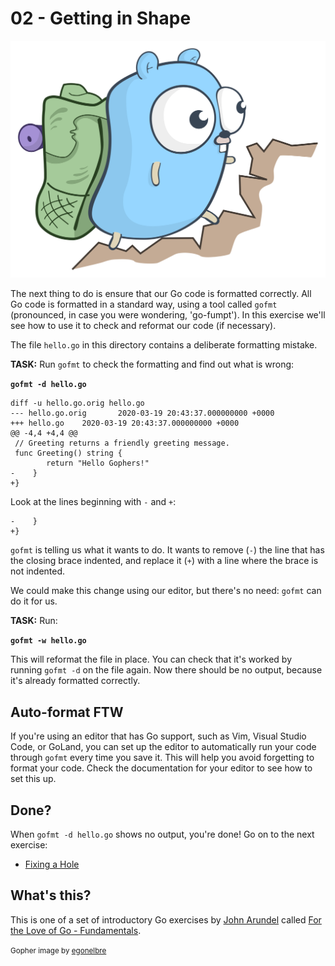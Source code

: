# 02 - Getting in Shape

![](../img/hiking.svg)

The next thing to do is ensure that our Go code is formatted correctly. All Go code is formatted in a standard way, using a tool called `gofmt` (pronounced, in case you were wondering, 'go-fumpt'). In this exercise we'll see how to use it to check and reformat our code (if necessary).

The file `hello.go` in this directory contains a deliberate formatting mistake.

**TASK:** Run `gofmt` to check the formatting and find out what is wrong:

**`gofmt -d hello.go`**

```
diff -u hello.go.orig hello.go
--- hello.go.orig       2020-03-19 20:43:37.000000000 +0000
+++ hello.go    2020-03-19 20:43:37.000000000 +0000
@@ -4,4 +4,4 @@
 // Greeting returns a friendly greeting message.
 func Greeting() string {
        return "Hello Gophers!"
-    }
+}
```

Look at the lines beginning with `-` and `+`:

```
-    }
+}
```

`gofmt` is telling us what it wants to do. It wants to remove (`-`) the line that has the closing brace indented, and replace it (`+`) with a line where the brace is not indented.

We could make this change using our editor, but there's no need: `gofmt` can do it for us.

**TASK:** Run:

**`gofmt -w hello.go`**

This will reformat the file in place. You can check that it's worked by running `gofmt -d` on the file again. Now there should be no output, because it's already formatted correctly.

## Auto-format FTW

If you're using an editor that has Go support, such as Vim, Visual Studio Code, or GoLand, you can set up the editor to automatically run your code through `gofmt` every time you save it. This will help you avoid forgetting to format your code. Check the documentation for your editor to see how to set this up.

## Done?

When `gofmt -d hello.go` shows no output, you're done! Go on to the next exercise:

* [Fixing a Hole](../03/README.md)

## What's this?

This is one of a set of introductory Go exercises by [John Arundel](https://bitfieldconsulting.com/golang/learn) called [For the Love of Go - Fundamentals](../README.md).

<small>Gopher image by [egonelbre](https://github.com/egonelbre/gophers)</small>